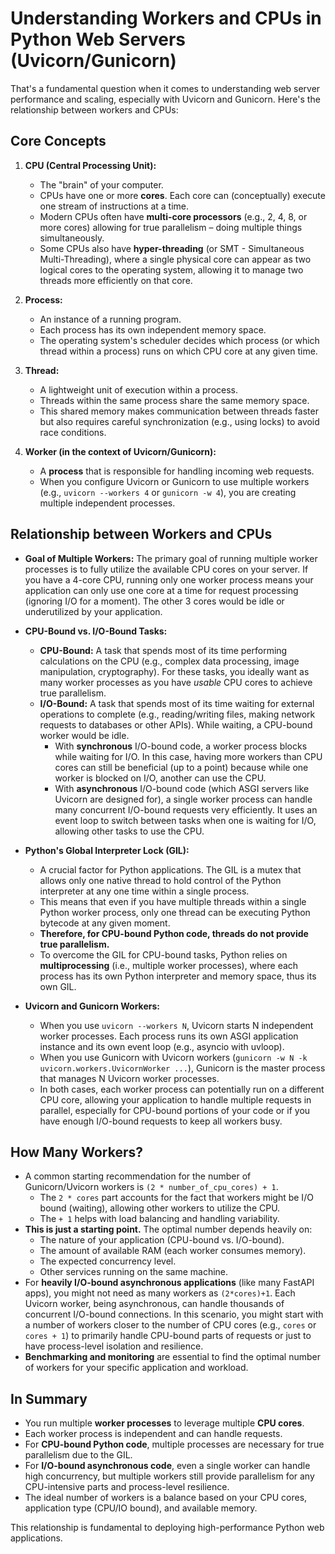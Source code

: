 # Understanding Workers and CPUs in Python Web Servers (Uvicorn/Gunicorn)

That's a fundamental question when it comes to understanding web server performance and scaling, especially with Uvicorn and Gunicorn. Here's the relationship between workers and CPUs:

## Core Concepts

1.  **CPU (Central Processing Unit):**
    *   The "brain" of your computer.
    *   CPUs have one or more **cores**. Each core can (conceptually) execute one stream of instructions at a time.
    *   Modern CPUs often have **multi-core processors** (e.g., 2, 4, 8, or more cores) allowing for true parallelism – doing multiple things simultaneously.
    *   Some CPUs also have **hyper-threading** (or SMT - Simultaneous Multi-Threading), where a single physical core can appear as two logical cores to the operating system, allowing it to manage two threads more efficiently on that core.

2.  **Process:**
    *   An instance of a running program.
    *   Each process has its own independent memory space.
    *   The operating system's scheduler decides which process (or which thread within a process) runs on which CPU core at any given time.

3.  **Thread:**
    *   A lightweight unit of execution within a process.
    *   Threads within the same process share the same memory space.
    *   This shared memory makes communication between threads faster but also requires careful synchronization (e.g., using locks) to avoid race conditions.

4.  **Worker (in the context of Uvicorn/Gunicorn):**
    *   A **process** that is responsible for handling incoming web requests.
    *   When you configure Uvicorn or Gunicorn to use multiple workers (e.g., `uvicorn --workers 4` or `gunicorn -w 4`), you are creating multiple independent processes.

## Relationship between Workers and CPUs

*   **Goal of Multiple Workers:** The primary goal of running multiple worker processes is to fully utilize the available CPU cores on your server. If you have a 4-core CPU, running only one worker process means your application can only use one core at a time for request processing (ignoring I/O for a moment). The other 3 cores would be idle or underutilized by your application.

*   **CPU-Bound vs. I/O-Bound Tasks:**
    *   **CPU-Bound:** A task that spends most of its time performing calculations on the CPU (e.g., complex data processing, image manipulation, cryptography). For these tasks, you ideally want as many worker processes as you have *usable* CPU cores to achieve true parallelism.
    *   **I/O-Bound:** A task that spends most of its time waiting for external operations to complete (e.g., reading/writing files, making network requests to databases or other APIs). While waiting, a CPU-bound worker would be idle.
        *   With **synchronous** I/O-bound code, a worker process blocks while waiting for I/O. In this case, having more workers than CPU cores can still be beneficial (up to a point) because while one worker is blocked on I/O, another can use the CPU.
        *   With **asynchronous** I/O-bound code (which ASGI servers like Uvicorn are designed for), a single worker process can handle many concurrent I/O-bound requests very efficiently. It uses an event loop to switch between tasks when one is waiting for I/O, allowing other tasks to use the CPU.

*   **Python's Global Interpreter Lock (GIL):**
    *   A crucial factor for Python applications. The GIL is a mutex that allows only one native thread to hold control of the Python interpreter at any one time within a single process.
    *   This means that even if you have multiple threads within a single Python worker process, only one thread can be executing Python bytecode at any given moment.
    *   **Therefore, for CPU-bound Python code, threads do not provide true parallelism.**
    *   To overcome the GIL for CPU-bound tasks, Python relies on **multiprocessing** (i.e., multiple worker processes), where each process has its own Python interpreter and memory space, thus its own GIL.

*   **Uvicorn and Gunicorn Workers:**
    *   When you use `uvicorn --workers N`, Uvicorn starts N independent worker processes. Each process runs its own ASGI application instance and its own event loop (e.g., asyncio with uvloop).
    *   When you use Gunicorn with Uvicorn workers (`gunicorn -w N -k uvicorn.workers.UvicornWorker ...`), Gunicorn is the master process that manages N Uvicorn worker processes.
    *   In both cases, each worker process can potentially run on a different CPU core, allowing your application to handle multiple requests in parallel, especially for CPU-bound portions of your code or if you have enough I/O-bound requests to keep all workers busy.

## How Many Workers?

*   A common starting recommendation for the number of Gunicorn/Uvicorn workers is `(2 * number_of_cpu_cores) + 1`.
    *   The `2 * cores` part accounts for the fact that workers might be I/O bound (waiting), allowing other workers to utilize the CPU.
    *   The `+ 1` helps with load balancing and handling variability.
*   **This is just a starting point.** The optimal number depends heavily on:
    *   The nature of your application (CPU-bound vs. I/O-bound).
    *   The amount of available RAM (each worker consumes memory).
    *   The expected concurrency level.
    *   Other services running on the same machine.
*   For **heavily I/O-bound asynchronous applications** (like many FastAPI apps), you might not need as many workers as `(2*cores)+1`. Each Uvicorn worker, being asynchronous, can handle thousands of concurrent I/O-bound connections. In this scenario, you might start with a number of workers closer to the number of CPU cores (e.g., `cores` or `cores + 1`) to primarily handle CPU-bound parts of requests or just to have process-level isolation and resilience.
*   **Benchmarking and monitoring** are essential to find the optimal number of workers for your specific application and workload.

## In Summary

*   You run multiple **worker processes** to leverage multiple **CPU cores**.
*   Each worker process is independent and can handle requests.
*   For **CPU-bound Python code**, multiple processes are necessary for true parallelism due to the GIL.
*   For **I/O-bound asynchronous code**, even a single worker can handle high concurrency, but multiple workers still provide parallelism for any CPU-intensive parts and process-level resilience.
*   The ideal number of workers is a balance based on your CPU cores, application type (CPU/IO bound), and available memory.

This relationship is fundamental to deploying high-performance Python web applications.